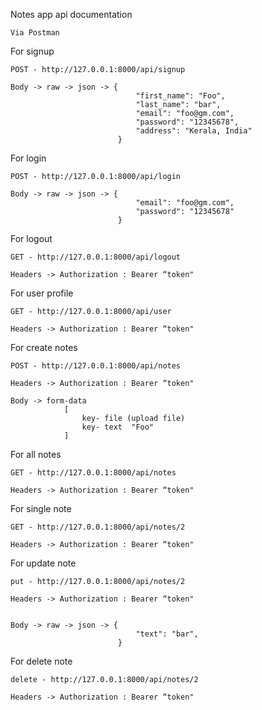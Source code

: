 Notes app api documentation

	Via Postman

For signup

	POST - http://127.0.0.1:8000/api/signup

	Body -> raw -> json -> {
							    "first_name": "Foo",
							    "last_name": "bar",
							    "email": "foo@gm.com",
							    "password": "12345678",
							    "address": "Kerala, India"
							}

For login
    
    POST - http://127.0.0.1:8000/api/login

    Body -> raw -> json -> {
							    "email": "foo@gm.com",
							    "password": "12345678"
							}


For logout 

	GET - http://127.0.0.1:8000/api/logout

	Headers -> Authorization : Bearer “token"



For user profile

	GET - http://127.0.0.1:8000/api/user

	Headers -> Authorization : Bearer “token"



For create notes

	POST - http://127.0.0.1:8000/api/notes

	Headers -> Authorization : Bearer “token"

	Body -> form-data
				[
					key- file (upload file)
					key- text  "Foo"
				]

For all notes

	GET - http://127.0.0.1:8000/api/notes

	Headers -> Authorization : Bearer “token"


For single note

	GET - http://127.0.0.1:8000/api/notes/2

	Headers -> Authorization : Bearer “token"


For update note

	put - http://127.0.0.1:8000/api/notes/2

	Headers -> Authorization : Bearer “token"


	Body -> raw -> json -> {
							    "text": "bar",
							}

For delete note

	delete - http://127.0.0.1:8000/api/notes/2
	
	Headers -> Authorization : Bearer “token"
